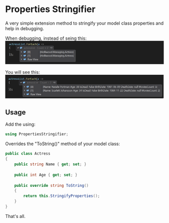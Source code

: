 # Properties Stringifier
A very simple extension method to stringify your model class properties and help in debugging.

When debugging, instead of seing this:
![Without Properties Stringifier](img/without-properties-stringifier.png?raw=true "Without Properties Stringifier")

You will see this:
![With Properties Stringifier](img/with-properties-stringifier.png?raw=true "With Properties Stringifier")

## Usage
Add the using:
```csharp
using PropertiesStringifier;
```

Overrides the "ToString()" method of your model class:
```csharp
public class Actress
{
    public string Name { get; set; }

    public int Age { get; set; }

    public override string ToString()
    {
        return this.StringifyProperties();
    }
}
```

That's all.
